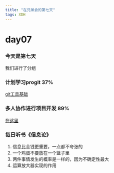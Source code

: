 ```yaml
---
title: "在兄弟会的第七天"
tags: XDH  
---
```



# day07

### 今天是第七天  
我们进行了分组    
### 计划学习progit  37%  
[git工具基础](https://victorfengming.github.io/2019/08/17/progit-note-first/)
### 多人协作进行项目开发  89%    
[在这里](https://victorfengming.github.io/2019/08/20/github-develop-process/)
### 每日听书《信息论》  
1. 信息比金钱更重要，一点都不夸张的  
2. 一个鸡蛋不要放在一个篮子里  
3. 两件事情发生的概率是一样的，因为不确定性最大  
4. 运算放大器实现的作用  

